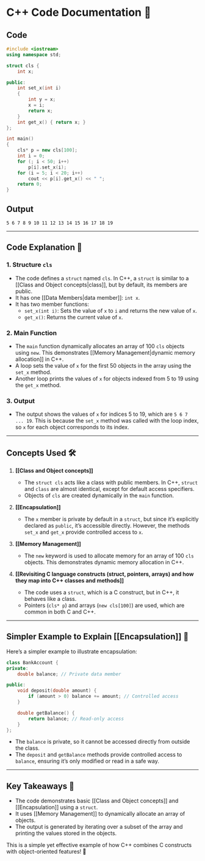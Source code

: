 # C++ Code Documentation 📄

## Code
```cpp
#include <iostream>
using namespace std;

struct cls {
    int x;

public:
    int set_x(int i)
    {
        int y = x;
        x = i;
        return x;
    }
    int get_x() { return x; }
};

int main()
{
    cls* p = new cls[100];
    int i = 0;
    for (; i < 50; i++)
        p[i].set_x(i);
    for (i = 5; i < 20; i++)
        cout << p[i].get_x() << " ";
    return 0;
}
```

## Output
```
5 6 7 8 9 10 11 12 13 14 15 16 17 18 19 
```

---

## Code Explanation 🧠

### 1. **Structure `cls`**
   - The code defines a `struct` named `cls`. In C++, a `struct` is similar to a [[Class and Object concepts|class]], but by default, its members are public.
   - It has one [[Data Members|data member]]: `int x`.
   - It has two member functions:
     - `set_x(int i)`: Sets the value of `x` to `i` and returns the new value of `x`.
     - `get_x()`: Returns the current value of `x`.

### 2. **Main Function**
   - The `main` function dynamically allocates an array of 100 `cls` objects using `new`. This demonstrates [[Memory Management|dynamic memory allocation]] in C++.
   - A loop sets the value of `x` for the first 50 objects in the array using the `set_x` method.
   - Another loop prints the values of `x` for objects indexed from 5 to 19 using the `get_x` method.

### 3. **Output**
   - The output shows the values of `x` for indices 5 to 19, which are `5 6 7 ... 19`. This is because the `set_x` method was called with the loop index, so `x` for each object corresponds to its index.

---

## Concepts Used 🛠️

1. **[[Class and Object concepts]]**
   - The `struct cls` acts like a class with public members. In C++, `struct` and `class` are almost identical, except for default access specifiers.
   - Objects of `cls` are created dynamically in the `main` function.

2. **[[Encapsulation]]**
   - The `x` member is private by default in a `struct`, but since it’s explicitly declared as `public`, it’s accessible directly. However, the methods `set_x` and `get_x` provide controlled access to `x`.

3. **[[Memory Management]]**
   - The `new` keyword is used to allocate memory for an array of 100 `cls` objects. This demonstrates dynamic memory allocation in C++.

4. **[[Revisiting C language constructs (struct, pointers, arrays) and how they map into C++ classes and methods]]**
   - The code uses a `struct`, which is a C construct, but in C++, it behaves like a class.
   - Pointers (`cls* p`) and arrays (`new cls[100]`) are used, which are common in both C and C++.

---

## Simpler Example to Explain [[Encapsulation]] 🎯

Here’s a simpler example to illustrate encapsulation:

```cpp
class BankAccount {
private:
    double balance; // Private data member

public:
    void deposit(double amount) {
        if (amount > 0) balance += amount; // Controlled access
    }

    double getBalance() {
        return balance; // Read-only access
    }
};
```

- The `balance` is private, so it cannot be accessed directly from outside the class.
- The `deposit` and `getBalance` methods provide controlled access to `balance`, ensuring it’s only modified or read in a safe way.

---

## Key Takeaways 🚀

- The code demonstrates basic [[Class and Object concepts]] and [[Encapsulation]] using a `struct`.
- It uses [[Memory Management]] to dynamically allocate an array of objects.
- The output is generated by iterating over a subset of the array and printing the values stored in the objects.

This is a simple yet effective example of how C++ combines C constructs with object-oriented features! 🎉